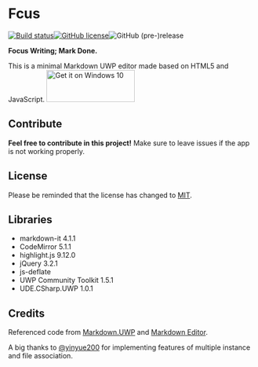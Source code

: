 # Fcus

[![Build status](https://build.mobile.azure.com/v0.1/apps/5d68872c-7239-48ed-a06e-add6551141a3/branches/master/badge)](https://mobile.azure.com)[![GitHub license](https://img.shields.io/badge/license-MIT-blue.svg?style=flat-square)](https://raw.githubusercontent.com/patrick330602/Fcus-UWP/master/LICENSE)![GitHub (pre-)release](https://img.shields.io/github/release/patrick330602/Fcus-UWP/all.svg?style=flat-square)

**Focus Writing; Mark Done.**

This is a minimal Markdown UWP editor made based on HTML5 and JavaScript.
<a href="https://www.microsoft.com/store/apps/9nblggh4trr4?ocid=badge"><img height="65" width="180" alt="Get it on Windows 10" src="https://assets.windowsphone.com/f2f77ec7-9ba9-4850-9ebe-77e366d08adc/English_Get_it_Win_10_InvariantCulture_Default.png"/></a>

## Contribute

**Feel free to contribute in this project!** Make sure to leave issues if the app is not working properly.

## License

Please be reminded that the license has changed to [MIT](https://github.com/patrick330602/Fcus/blob/master/LICENSE).

## Libraries

+ markdown-it 4.1.1
+ CodeMirror 5.1.1
+ highlight.js 9.12.0 
+ jQuery 3.2.1
+ js-deflate
+ UWP Community Toolkit 1.5.1
+ UDE.CSharp.UWP 1.0.1

## Credits

Referenced code from [Markdown.UWP](https://github.com/chenguanzhou/MarkDown.UWP) and [Markdown Editor](https://github.com/jbt/markdown-editor).

A big thanks to [@yinyue200](https://github.com/yinyue200) for implementing features of multiple instance and file association.


